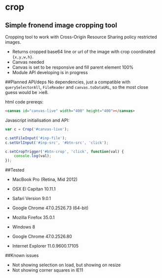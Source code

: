 # crop
## Simple fronend image cropping tool
Cropping tool to work with Cross-Origin Resource Sharing policy restricted images.

- Returns cropped base64 line or url of the image with crop coordinated `{x,y,w,h}`.
- Canvas needed
- Canvas is set to be responsive and fill parent element 100%
- Module API developing is in progress


##Planned API/deps
No dependencies, just a compatible with `querySelectorAll`, `FileReader` and `canvas.toDataURL`,
so the most close guess would be >ie8.

html code prereqs:

```html
<canvas id="canvas-live" width="400" height="400"></canvas>
```

Javascript initialisation and API:
```javascript
var c = Crop('#canvas-live');

c.setFileInput('#inp-file');
c.setUrlInput('#inp-src', '#btn-src', 'click');

c.setCropTrigger('#btn-crop', 'click', function(val) {
    console.log(val);
});
```

##Tested
- MacBook Pro (Retina, Mid 2012)
- OSX El Capitan 10.11.1
- Safari Version 9.0.1
- Google Chrome 47.0.2526.73 (64-bit)
- Mozilla Firefox 35.0.1

- Windows 8
- Google Chrome 47.0.2526.80
- Internet Explorer 11.0.9600.17105

##Known issues
- Not showing selection on load, but showing on resize
- Not showing corner squares in IE11
